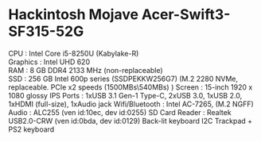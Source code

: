 <h1>Hackintosh Mojave Acer-Swift3-SF315-52G</h1>
CPU : Intel Core i5-8250U (Kabylake-R)<br>
Graphics : Intel UHD 620<br>
RAM : 8 GB DDR4 2133 MHz (non-replaceable)<br>
SSD : 256 GB Intel 600p series (SSDPEKKW256G7) (M.2 2280 NVMe, replaceable. PCIe x2 speeds (1500MBs\540MBs) )
Screen : 15-inch 1920 x 1080 glossy IPS
Ports : 1xUSB 3.1 Gen-1 Type-C, 2xUSB 3.0, 1xUSB 2.0, 1xHDMI (full-size), 1xAudio jack
Wifi/Bluetooth : Intel AC-7265, (M.2 NGFF)
Audio : ALC255 (ven id:10ec, dev id:0255)
SD Card Reader : Realtek USB2.0-CRW (ven id:0bda, dev id:0129)
Back-lit keyboard
I2C Trackpad + PS2 keyboard
